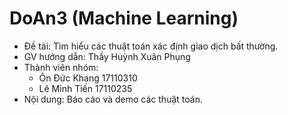 # DoAn3 (Machine Learning)
- Đề tài: Tìm hiểu các thuật toán xác định giao dịch bất thường.
- GV hướng dẫn: Thầy Huỳnh Xuân Phụng
- Thành viên nhóm: 
	* Ôn Đức Khang 17110310
	* Lê Minh Tiến 17110235
- Nội dung: Báo cáo và demo các thuật toán.
